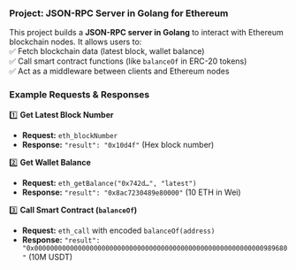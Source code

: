 ### **Project: JSON-RPC Server in Golang for Ethereum**  

This project builds a **JSON-RPC server in Golang** to interact with Ethereum blockchain nodes. It allows users to:  
✅ Fetch blockchain data (latest block, wallet balance)  
✅ Call smart contract functions (like `balanceOf` in ERC-20 tokens)  
✅ Act as a middleware between clients and Ethereum nodes  

### **Example Requests & Responses**  

1️⃣ **Get Latest Block Number**  
- **Request:** `eth_blockNumber`  
- **Response:** `"result": "0x10d4f"` (Hex block number)  

2️⃣ **Get Wallet Balance**  
- **Request:** `eth_getBalance("0x742d…", "latest")`  
- **Response:** `"result": "0x8ac7230489e80000"` (10 ETH in Wei)  

3️⃣ **Call Smart Contract (`balanceOf`)**  
- **Request:** `eth_call` with encoded `balanceOf(address)`  
- **Response:** `"result": "0x0000000000000000000000000000000000000000000000000000000000989680"` (10M USDT)  

